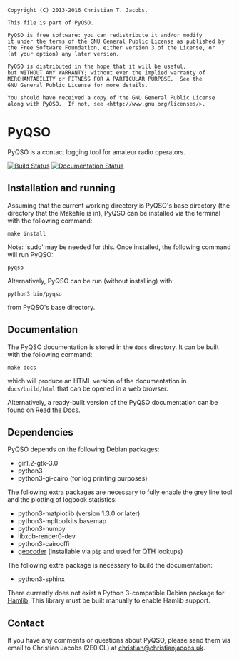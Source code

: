     Copyright (C) 2013-2016 Christian T. Jacobs.

    This file is part of PyQSO.

    PyQSO is free software: you can redistribute it and/or modify
    it under the terms of the GNU General Public License as published by
    the Free Software Foundation, either version 3 of the License, or
    (at your option) any later version.

    PyQSO is distributed in the hope that it will be useful,
    but WITHOUT ANY WARRANTY; without even the implied warranty of
    MERCHANTABILITY or FITNESS FOR A PARTICULAR PURPOSE.  See the
    GNU General Public License for more details.

    You should have received a copy of the GNU General Public License
    along with PyQSO.  If not, see <http://www.gnu.org/licenses/>.

PyQSO
=====

PyQSO is a contact logging tool for amateur radio operators.

[![Build Status](https://travis-ci.org/ctjacobs/pyqso.svg)](https://travis-ci.org/ctjacobs/pyqso)
[![Documentation Status](https://readthedocs.org/projects/pyqso/badge/?version=latest)](https://readthedocs.org/projects/pyqso/?badge=latest)

Installation and running
------------------------

Assuming that the current working directory is PyQSO's base directory (the directory that the Makefile is in), PyQSO can be installed via the terminal with the following command:

   `make install`

Note: 'sudo' may be needed for this. Once installed, the following command will run PyQSO:
   
   `pyqso`

Alternatively, PyQSO can be run (without installing) with:

   `python3 bin/pyqso`

from PyQSO's base directory.

Documentation
-------------

The PyQSO documentation is stored in the `docs` directory. It can be built with the following command:

   `make docs`

which will produce an HTML version of the documentation in `docs/build/html` that can be opened in a web browser.

Alternatively, a ready-built version of the PyQSO documentation can be found on [Read the Docs](http://pyqso.readthedocs.io/).

Dependencies
------------

PyQSO depends on the following Debian packages:

* gir1.2-gtk-3.0
* python3
* python3-gi-cairo (for log printing purposes)

The following extra packages are necessary to fully enable the grey line tool and the plotting of logbook statistics:

* python3-matplotlib (version 1.3.0 or later)
* python3-mpltoolkits.basemap
* python3-numpy
* libxcb-render0-dev
* python3-cairocffi
* [geocoder](https://pypi.python.org/pypi/geocoder) (installable via `pip` and used for QTH lookups)

The following extra package is necessary to build the documentation:

* python3-sphinx

There currently does not exist a Python 3-compatible Debian package for [Hamlib](http://www.hamlib.org). This library must be built manually to enable Hamlib support.

Contact
-------

If you have any comments or questions about PyQSO, please send them via email to Christian Jacobs (2E0ICL) at <christian@christianjacobs.uk>.
